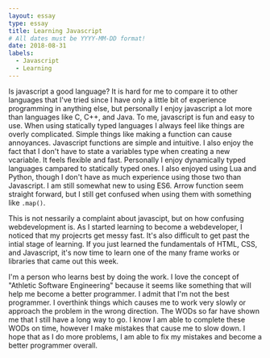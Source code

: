 ```yaml
---
layout: essay
type: essay
title: Learning Javascript
# All dates must be YYYY-MM-DD format!
date: 2018-08-31
labels:
  - Javascript
  - Learning
---
```

Is javascript a good language?  It is hard for me to compare it to other languages that I've tried since I have only a little bit of experience programming in anything else, but personally I enjoy javascript a lot more than languages like C, C++, and Java.  To me, javascript is fun and easy to use.  When using statically typed languages I always feel like things are overly complicated.  Simple things like making a function can cause annoyances.  Javascript functions are simple and intuitive.  I also enjoy the fact that I don't have to state a variables type when creating a new vcariable.  It feels flexible and fast.  Personally I enjoy dynamically typed languages campared to statically typed ones.  I also enjoyed using Lua and Python, though I don't have as much experience using those two than Javascript.  I am still somewhat new to using ES6.  Arrow function seem straight forward, but I still get confused when using them with something like `.map()`.    

This is not nessarily a complaint about javascipt, but on how confusing webdevelopment is.  As I started learning to become a webdeveloper, I noticed that my projecrts get messy fast.  It's also difficult to get past the intial stage of learning.  If you just learned the fundamentals of HTML, CSS, and Javascript, it's now time to learn one of the many frame works or libraries that came out this week.  

I'm a person who learns best by doing the work.  I love the concept of "Athletic Software Engineering" because it seems like something that will help me become a better programmer.  I admit that I'm not the best programmer.  I overthink things which causes me to work very slowly or approach the problem in the wrong direction.  The WODs so far have shown me that I still have a long way to go.  I know I am able to complete these WODs on time, however I make mistakes that cause me to slow down.  I hope that as I do more problems, I am able to fix my mistakes and become a better programmer overall.  
